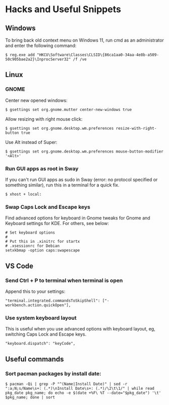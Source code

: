 # Hacks and Useful Snippets

## Windows

To bring back old context menu on Windows 11,  run cmd as an administrator and enter the following command:

```
$ reg.exe add "HKCU\Software\Classes\CLSID\{86ca1aa0-34aa-4e8b-a509-50c905bae2a2}\InprocServer32" /f /ve
```

## Linux

### GNOME
Center new opened windows:

```
$ gsettings set org.gnome.mutter center-new-windows true
```

Allow resizing with right mouse click:
```
$ gsettings set org.gnome.desktop.wm.preferences resize-with-right-button true
```

Use Alt instead of Super:
```
$ gsettings set org.gnome.desktop.wm.preferences mouse-button-modifier '<Alt>'
```

### Run GUI apps as root in Sway
If you can't run GUI apps as sudo in Sway (error: no protocol specified or something similar),  run this in a terminal for a quick fix.

```
$ xhost + local:
```

### Swap Caps Lock and Escape keys
Find advanced options for keyboard in Gnome tweaks for Gnome and Keyboard settings for KDE.
For others, see below:

```
# Set keyboard options
#
# Put this in .xinitrc for startx
# .xsessionrc for Debian
setxkbmap -option caps:swapescape
```

## VS Code

### Send Ctrl + P to terminal when terminal is open
Append this to your settings:

```
"terminal.integrated.commandsToSkipShell": ["-workbench.action.quickOpen"],
```

### Use system keyboard layout
This is useful when you use advanced options with keyboard layout, eg, switching Caps Lock and Escape keys.

```
"keyboard.dispatch": "keyCode",
```

## Useful commands

### Sort pacman packages by install date:
```
$ pacman -Qi | grep -P "^(Name|Install Date)" | sed -r ":a;N;s/Name\s+: (.*)\nInstall Date\s+: (.*)/\2\t\1/" | while read pkg_date pkg_name; do echo -e $(date +%F\ %T --date="$pkg_date") '\t' $pkg_name; done | sort
```
